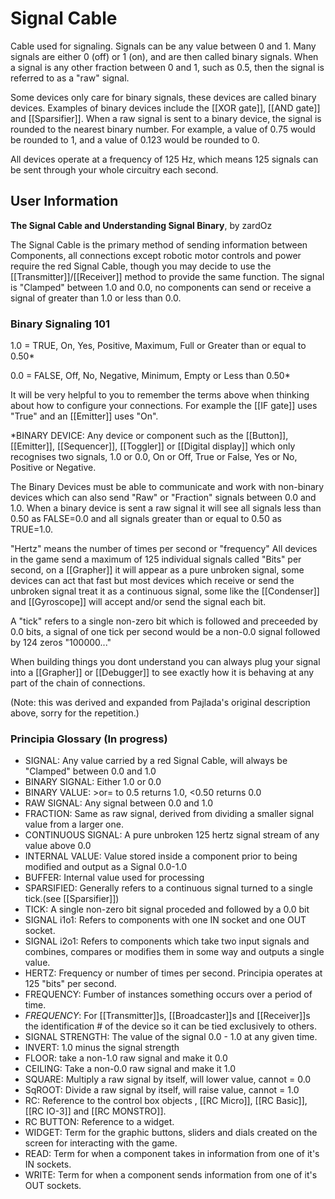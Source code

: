 # Signal Cable
Cable used for signaling. Signals can be any value between 0 and 1. Many signals are either 0 (off) or 1 (on), and are then called binary signals. When a signal is any other fraction between 0 and 1, such as 0.5, then the signal is referred to as a "raw" signal.

Some devices only care for binary signals, these devices are called binary devices. Examples of binary devices include the [[XOR gate]], [[AND gate]] and [[Sparsifier]]. When a raw signal is sent to a binary device, the signal is rounded to the nearest binary number. For example, a value of 0.75 would be rounded to 1, and a value of 0.123 would be rounded to 0.

All devices operate at a frequency of 125 Hz, which means 125 signals can be sent through your whole circuitry each second.

## User Information
**The Signal Cable and Understanding Signal Binary**, by zardOz

The Signal Cable is the primary method of sending information between Components, all connections except robotic motor controls and power require the red Signal Cable, though you may decide to use the [[Transmitter]]/[[Receiver]] method to provide the same function. The signal is "Clamped" between 1.0 and 0.0, no components can send or receive a signal of greater than 1.0 or less than 0.0.

### Binary Signaling 101
1.0 = TRUE, On, Yes, Positive, Maximum, Full or Greater than or equal to 0.50*

0.0 = FALSE, Off, No, Negative, Minimum, Empty or Less than 0.50*

It will be very helpful to you to remember the terms above when thinking about how to configure your connections. For example the [[IF gate]] uses "True" and an [[Emitter]] uses "On".

*BINARY DEVICE: Any device or component such as the [[Button]], [[Emitter]], [[Sequencer]], [[Toggler]] or [[Digital display]] which only recognises two signals, 1.0 or 0.0, On or Off, True or False, Yes or No, Positive or Negative.

The Binary Devices must be able to communicate and work with non-binary devices which can also send "Raw" or "Fraction" signals between 0.0 and 1.0. When a binary device is sent a raw signal it will see all signals less than 0.50 as FALSE=0.0 and all signals greater than or equal to 0.50 as TRUE=1.0.

"Hertz" means the number of times per second or "frequency" All devices in the game send a maximum of 125 individual signals called "Bits" per second, on a [[Grapher]] it will appear as a pure unbroken signal, some devices can act that fast but most devices which receive or send the unbroken signal treat it as a continuous signal, some like the [[Condenser]] and [[Gyroscope]] will accept and/or send the signal each bit.

A "tick" refers to a single non-zero bit which is followed and preceeded by 0.0 bits, a signal of one tick per second would be a  non-0.0 signal followed by 124 zeros "100000..."

When building things you dont understand you can always plug your signal into a [[Grapher]] or [[Debugger]] to see exactly how it is behaving at any part of the chain of connections.

(Note: this was derived and expanded from Pajlada's original description above, sorry for the repetition.)

### Principia Glossary (In progress)
* SIGNAL: Any value carried by a red Signal Cable, will always be "Clamped" between 0.0 and 1.0
* BINARY SIGNAL: Either 1.0 or 0.0
* BINARY VALUE: &gt;or= to 0.5 returns 1.0, &lt;0.50 returns 0.0
* RAW SIGNAL: Any signal between 0.0 and 1.0
* FRACTION: Same as raw signal, derived from dividing a smaller signal value from a larger one.
* CONTINUOUS SIGNAL: A pure unbroken 125 hertz signal stream of any value above 0.0
* INTERNAL VALUE: Value stored inside a component prior to being modified and output as a Signal 0.0-1.0
* BUFFER: Internal value used for processing
* SPARSIFIED: Generally refers to a continuous signal turned to a single tick.(see [[Sparsifier]])
* TICK: A single non-zero bit signal proceded and followed by a 0.0 bit
* SIGNAL i1o1: Refers to components with one IN socket and one OUT socket.
* SIGNAL i2o1: Refers to components which take two input signals and combines, compares or modifies them in some way and outputs a single value.
* HERTZ: Frequency or number of times per second. Principia operates at 125 "bits" per second.
* FREQUENCY: Fumber of instances something occurs over a period of time.
* *FREQUENCY*: For [[Transmitter]]s, [[Broadcaster]]s and [[Receiver]]s the identification # of the device so it can be tied exclusively to others.
* SIGNAL STRENGTH: The value of the signal 0.0 - 1.0 at any given time.
* INVERT: 1.0 minus the signal strength
* FLOOR: take a non-1.0 raw signal and make it 0.0
* CEILING: Take a non-0.0 raw signal and make it 1.0
* SQUARE: Multiply a raw signal by itself, will lower value, cannot = 0.0
* SqROOT: Divide a raw signal by itself, will raise value, cannot = 1.0
* RC: Reference to the control box objects , [[RC Micro]], [[RC Basic]], [[RC IO-3]] and [[RC MONSTRO]].
* RC BUTTON: Reference to a widget.
* WIDGET: Term for the graphic buttons, sliders and dials created on the screen for interacting with the game.
* READ: Term for when a component takes in information from one of it's IN sockets.
* WRITE: Term for when a component sends information from one of it's OUT sockets.